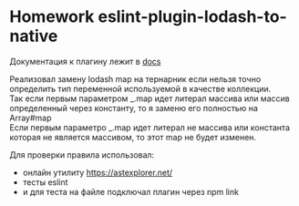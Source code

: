 # Homework eslint-plugin-lodash-to-native

Документация к плагину лежит в [docs](docs/rules/map.md)

Реализовал замену lodash map на тернарник если нельзя точно определить тип переменной используемой в качестве коллекции.  
Так если первым параметром \_.map идет литерал массива или массив определенный через константу, то я заменю его полностью на Array#map  
Если первым параметро \_.map идет литерал не массива или константа которая не является массивом, то этот map не будет изменен.

Для проверки правила использовал:

- онлайн утилиту https://astexplorer.net/
- тесты eslint
- и для теста на файле подключал плагин через npm link
